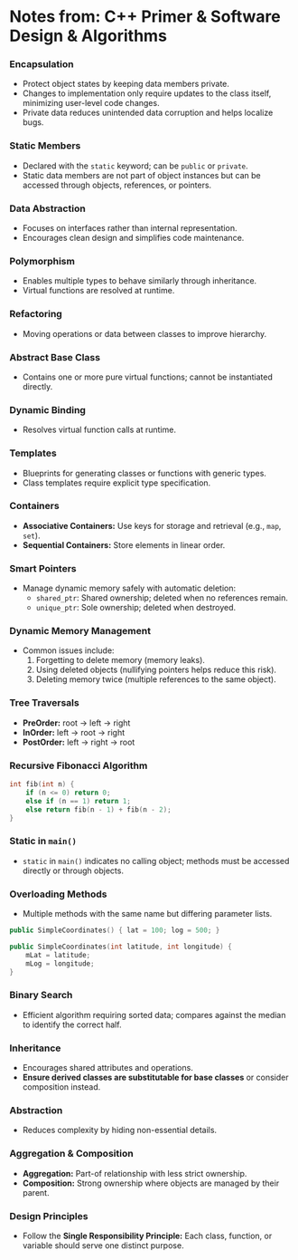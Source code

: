 # Notes from: C++ Primer & Software Design & Algorithms

### Encapsulation
- Protect object states by keeping data members private.
- Changes to implementation only require updates to the class itself, minimizing user-level code changes.
- Private data reduces unintended data corruption and helps localize bugs.

### Static Members
- Declared with the `static` keyword; can be `public` or `private`.
- Static data members are not part of object instances but can be accessed through objects, references, or pointers.

### Data Abstraction
- Focuses on interfaces rather than internal representation.
- Encourages clean design and simplifies code maintenance.

### Polymorphism
- Enables multiple types to behave similarly through inheritance.
- Virtual functions are resolved at runtime.

### Refactoring
- Moving operations or data between classes to improve hierarchy.

### Abstract Base Class
- Contains one or more pure virtual functions; cannot be instantiated directly.

### Dynamic Binding
- Resolves virtual function calls at runtime.

### Templates
- Blueprints for generating classes or functions with generic types.
- Class templates require explicit type specification.

### Containers
- **Associative Containers:** Use keys for storage and retrieval (e.g., `map`, `set`).
- **Sequential Containers:** Store elements in linear order.

### Smart Pointers
- Manage dynamic memory safely with automatic deletion:
  - `shared_ptr`: Shared ownership; deleted when no references remain.
  - `unique_ptr`: Sole ownership; deleted when destroyed.

### Dynamic Memory Management
- Common issues include:
  1. Forgetting to delete memory (memory leaks).
  2. Using deleted objects (nullifying pointers helps reduce this risk).
  3. Deleting memory twice (multiple references to the same object).

### Tree Traversals
- **PreOrder:** root -> left -> right
- **InOrder:** left -> root -> right
- **PostOrder:** left -> right -> root

### Recursive Fibonacci Algorithm
```cpp
int fib(int n) {
    if (n <= 0) return 0;
    else if (n == 1) return 1;
    else return fib(n - 1) + fib(n - 2);
}
```

### Static in `main()`
- `static` in `main()` indicates no calling object; methods must be accessed directly or through objects.

### Overloading Methods
- Multiple methods with the same name but differing parameter lists.
```cpp
public SimpleCoordinates() { lat = 100; log = 500; }

public SimpleCoordinates(int latitude, int longitude) {
    mLat = latitude;
    mLog = longitude;
}
```

### Binary Search
- Efficient algorithm requiring sorted data; compares against the median to identify the correct half.

### Inheritance
- Encourages shared attributes and operations.
- **Ensure derived classes are substitutable for base classes** or consider composition instead.

### Abstraction
- Reduces complexity by hiding non-essential details.

### Aggregation & Composition
- **Aggregation:** Part-of relationship with less strict ownership.
- **Composition:** Strong ownership where objects are managed by their parent.

### Design Principles
- Follow the **Single Responsibility Principle:** Each class, function, or variable should serve one distinct purpose.

